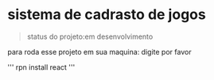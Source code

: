 # sistema de cadrasto de jogos
> status  do projeto:em desenvolvimento

para roda esse projeto em sua maquina: digite por favor

'''
rpn install react
'''
